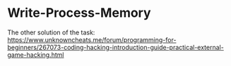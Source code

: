 # Write-Process-Memory
The other solution of the task: https://www.unknowncheats.me/forum/programming-for-beginners/267073-coding-hacking-introduction-guide-practical-external-game-hacking.html
